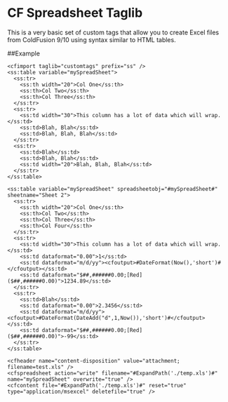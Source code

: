 # CF Spreadsheet Taglib

This is a very basic set of custom tags that allow you to create Excel files from ColdFusion 9/10 using syntax similar to HTML tables.

##Example

    <cfimport taglib="customtags" prefix="ss" />
    <ss:table variable="mySpreadSheet">
      <ss:tr>
        <ss:th width="20">Col One</ss:th>
        <ss:th>Col Two</ss:th>
        <ss:th>Col Three</ss:th>        
      </ss:tr>
      <ss:tr>
        <ss:td width="30">This column has a lot of data which will wrap.</ss:td>
        <ss:td>Blah, Blah</ss:td>
        <ss:td>Blah, Blah, Blah</ss:td>     
      </ss:tr>
      <ss:tr>
        <ss:td>Blah</ss:td>
        <ss:td>Blah, Blah</ss:td>
        <ss:td width="20">Blah, Blah, Blah</ss:td>        
      </ss:tr>  
    </ss:table>

    <ss:table variable="mySpreadSheet" spreadsheetobj="#mySpreadSheet#" sheetname="Sheet 2">
      <ss:tr>
        <ss:th width="20">Col One</ss:th>
        <ss:th>Col Two</ss:th>
        <ss:th>Col Three</ss:th>
        <ss:th>Col Four</ss:th>       
      </ss:tr>
      <ss:tr>
        <ss:td width="30">This column has a lot of data which will wrap.</ss:td>
        <ss:td dataformat="0.00">1</ss:td>
        <ss:td dataformat="m/d/yy"><cfoutput>#DateFormat(Now(),'short')#</cfoutput></ss:td>  
        <ss:td dataformat="$##,######0.00;[Red]($##,######0.00)">1234.89</ss:td>  
      </ss:tr>
      <ss:tr>
        <ss:td>Blah</ss:td>
        <ss:td dataformat="0.00">2.3456</ss:td>
        <ss:td dataformat="m/d/yy"><cfoutput>#DateFormat(DateAdd("d",1,Now()),'short')#</cfoutput></ss:td>
        <ss:td dataformat="$##,######0.00;[Red]($##,######0.00)">-99</ss:td>         
      </ss:tr>  
    </ss:table>

    <cfheader name="content-disposition" value="attachment; filename=test.xls" />
    <cfspreadsheet action="write" filename="#ExpandPath('./temp.xls')#" name="mySpreadSheet" overwrite="true" />
    <cfcontent file="#ExpandPath('./temp.xls')#" reset="true" type="application/msexcel" deletefile="true" />


